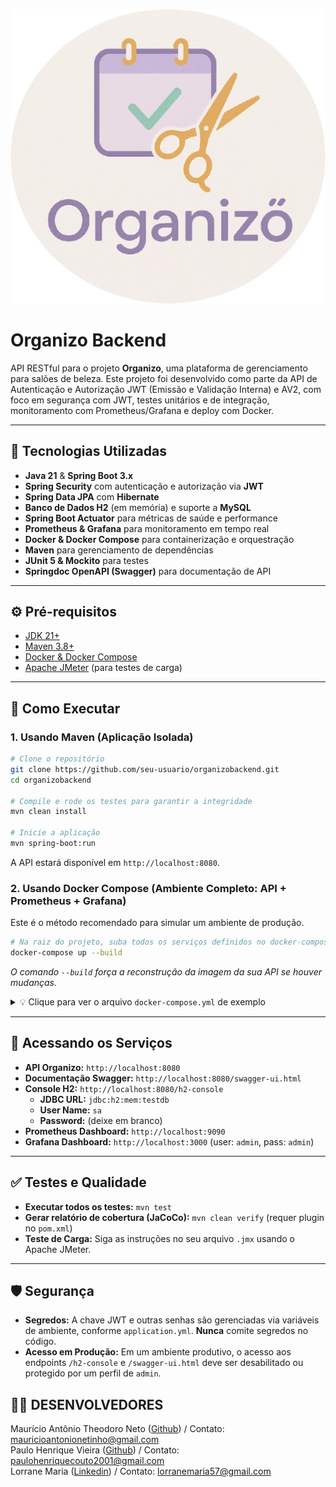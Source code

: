<p align="center">
  <img src="https://github.com/Lorrane-Maria/Organizo_Backend/blob/main/Organizo-removebg-preview.png" />
</p>

# Organizo Backend

API RESTful para o projeto **Organizo**, uma plataforma de gerenciamento para salões de beleza. Este projeto foi desenvolvido como parte da API de Autenticação e Autorização JWT (Emissão e Validação Interna) e AV2, com foco em segurança com JWT, testes unitários e de integração, monitoramento com Prometheus/Grafana e deploy com Docker.

---

## 🚀 Tecnologias Utilizadas

- **Java 21** & **Spring Boot 3.x**
- **Spring Security** com autenticação e autorização via **JWT**
- **Spring Data JPA** com **Hibernate**
- **Banco de Dados H2** (em memória) e suporte a **MySQL**
- **Spring Boot Actuator** para métricas de saúde e performance
- **Prometheus & Grafana** para monitoramento em tempo real
- **Docker & Docker Compose** para containerização e orquestração
- **Maven** para gerenciamento de dependências
- **JUnit 5 & Mockito** para testes
- **Springdoc OpenAPI (Swagger)** para documentação de API

---

## ⚙️ Pré-requisitos

- [JDK 21+](https://www.oracle.com/java/technologies/downloads/)
- [Maven 3.8+](https://maven.apache.org/download.cgi)
- [Docker & Docker Compose](https://www.docker.com/products/docker-desktop/)
- [Apache JMeter](https://jmeter.apache.org/download_jmeter.cgi) (para testes de carga)

---

## 🏁 Como Executar

### 1. Usando Maven (Aplicação Isolada)

```bash
# Clone o repositório
git clone https://github.com/seu-usuario/organizobackend.git
cd organizobackend

# Compile e rode os testes para garantir a integridade
mvn clean install

# Inicie a aplicação
mvn spring-boot:run
```
A API estará disponível em `http://localhost:8080`.

### 2. Usando Docker Compose (Ambiente Completo: API + Prometheus + Grafana)

Este é o método recomendado para simular um ambiente de produção.

```bash
# Na raiz do projeto, suba todos os serviços definidos no docker-compose.yml
docker-compose up --build
```
*O comando `--build` força a reconstrução da imagem da sua API se houver mudanças.*

<details>
<summary>💡 Clique para ver o arquivo <code>docker-compose.yml</code> de exemplo</summary>

```yaml
# docker-compose.yml
version: '3.8'

services:
  # Serviço da sua API Spring Boot
  organizobackend:
    build: . # Constrói a imagem a partir do Dockerfile na raiz
    container_name: organizo-backend-app
    ports:
      - "8080:8080"
    environment:
      # Passe variáveis de ambiente para o container
      - JWT_SECRET=minha_chave_super_secreta_para_o_compose_123
      - JWT_EXPIRATION=86400000 # 24 horas
    networks:
      - organizo-net

  # Serviço do Prometheus para coletar métricas
  prometheus:
    image: prom/prometheus:v2.47.2
    container_name: prometheus
    ports:
      - "9090:9090"
    volumes:
      # Mapeia o seu arquivo de configuração local para dentro do container
      - ./prometheus.yml:/etc/prometheus/prometheus.yml
    command:
      - '--config.file=/etc/prometheus/prometheus.yml'
    networks:
      - organizo-net

  # Serviço do Grafana para visualizar as métricas
  grafana:
    image: grafana/grafana-oss:10.2.2
    container_name: grafana
    ports:
      - "3000:3000"
    environment:
      - GF_SECURITY_ADMIN_USER=admin
      - GF_SECURITY_ADMIN_PASSWORD=admin
    networks:
      - organizo-net

networks:
  organizo-net:
    driver: bridge
```
</details>

---

## 📖 Acessando os Serviços

- **API Organizo:** `http://localhost:8080`
- **Documentação Swagger:** `http://localhost:8080/swagger-ui.html`
- **Console H2:** `http://localhost:8080/h2-console`
  - **JDBC URL:** `jdbc:h2:mem:testdb`
  - **User Name:** `sa`
  - **Password:** (deixe em branco)
- **Prometheus Dashboard:** `http://localhost:9090`
- **Grafana Dashboard:** `http://localhost:3000` (user: `admin`, pass: `admin`)

---

## ✅ Testes e Qualidade

- **Executar todos os testes:** `mvn test`
- **Gerar relatório de cobertura (JaCoCo):** `mvn clean verify` (requer plugin no `pom.xml`)
- **Teste de Carga:** Siga as instruções no seu arquivo `.jmx` usando o Apache JMeter.

---

## 🛡️ Segurança

- **Segredos:** A chave JWT e outras senhas são gerenciadas via variáveis de ambiente, conforme `application.yml`. **Nunca** comite segredos no código.
- **Acesso em Produção:** Em um ambiente produtivo, o acesso aos endpoints `/h2-console` e `/swagger-ui.html` deve ser desabilitado ou protegido por um perfil de `admin`.

## 🧑‍💻 DESENVOLVEDORES 
Maurício Antônio Theodoro Neto ([Github](https://github.com/mauricio-theodoro//)) / Contato: mauricioantonionetinho@gmail.com <br>
Paulo Henrique Vieira ([Github](https://github.com/Paulotjcouto//)) / Contato: paulohenriquecouto2001@gmail.com <br>
Lorrane Maria ([Linkedin](https://www.linkedin.com/in/lorrane-maria-5396b021b/)) / Contato: lorranemaria57@gmail.com
